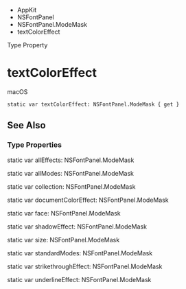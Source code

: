 

- AppKit
- NSFontPanel
- NSFontPanel.ModeMask
-  textColorEffect 

Type Property

# textColorEffect

macOS

``` source
static var textColorEffect: NSFontPanel.ModeMask { get }
```

## See Also

### Type Properties

static var allEffects: NSFontPanel.ModeMask

static var allModes: NSFontPanel.ModeMask

static var collection: NSFontPanel.ModeMask

static var documentColorEffect: NSFontPanel.ModeMask

static var face: NSFontPanel.ModeMask

static var shadowEffect: NSFontPanel.ModeMask

static var size: NSFontPanel.ModeMask

static var standardModes: NSFontPanel.ModeMask

static var strikethroughEffect: NSFontPanel.ModeMask

static var underlineEffect: NSFontPanel.ModeMask

